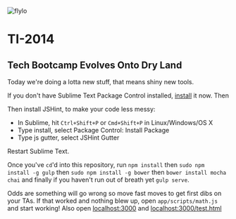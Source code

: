 ![flylo](http://i.imgur.com/o47awIa.png)

# TI-2014

## Tech Bootcamp Evolves Onto Dry Land

Today we're doing a lotta new stuff, that means shiny new tools.

If you don't have Sublime Text Package Control installed, [install](https://sublime.wbond.net/installation#Simple) it now.  Then 

Then install JSHint, to make your code less messy:

- In Sublime, hit `Ctrl+Shift+P` or `Cmd+Shift+P` in Linux/Windows/OS X
- Type install, select Package Control: Install Package
- Type js gutter, select JSHint Gutter

Restart Sublime Text.

Once you've `cd`'d into this repository, run `npm install` then `sudo npm install -g gulp` then `sudo npm install -g bower` then `bower install mocha chai` and finally if you haven't run out of breath yet `gulp serve`.

Odds are something will go wrong so move fast moves to get first dibs on your TAs.  If that worked and nothing blew up, open `app/scripts/math.js` and start working!  Also open [localhost:3000](http://localhost:3000) and [localhost:3000/test.html](http://localhost:3000/test.html)